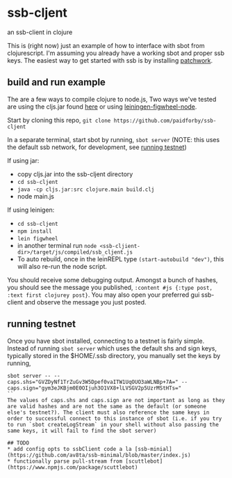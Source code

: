 # ssb-cljent
an ssb-client in clojure

This is (right now) just an example of how to interface with sbot from clojurescript. I'm assuming you already have a working sbot and proper ssb keys. The easiest way to get started with ssb is by installing [patchwork](https://github.com/ssbc/patchwork/releases).

## build and run example 

The are a few ways to compile clojure to node.js, Two ways we've tested are using the cljs.jar found [here](https://github.com/clojure/clojurescript/releases/tag/r1.9.946) or using [leiningen-figwheel-node](https://github.com/malyn/figwheel-node-template).  

Start by cloning this repo, `git clone https://github.com/paidforby/ssb-cljent`

In a separate terminal, start sbot by running, `sbot server` (NOTE: this uses the default ssb network, for development, see [running testnet](https://github.com/paidforby/ssb-cljent#running-testnet))

If using jar:
* copy cljs.jar into the ssb-cljent directory
* `cd ssb-cljent`
* `java -cp cljs.jar:src clojure.main build.clj` 
* node main.js

If using leinigen:
* `cd ssb-cljent`
* `npm install`
* `lein figwheel`
* in another terminal run `node <ssb-cljient-dir>/target/js/compiled/ssb_cljent.js`
* To auto rebuild, once in the leinREPL type `(start-autobuild "dev")`, this will also re-run the node script.

You should receive some debugging output. Amongst a bunch of hashes, you should see the message you published, `:content #js {:type post, :text first clojurey post}`. You may also open your preferred gui ssb-client and observe the message you just posted.

## running testnet
Once you have sbot installed, connecting to a testnet is fairly simple. Instead of running `sbot server` which uses the default shs and sign keys, typically stored in the $HOME/.ssb directory, you manually set the keys by running,  
```
sbot server -- --caps.shs="GVZDyNf1TrZuGv3W5Dpef0vaITW1UqOUO3aWLNBp+7A=" --caps.sign="gym3eJKBjm0E0OIjuh3O1VX8+lLVSGV2p5UzrMStHTs="
``
The values of caps.shs and caps.sign are not important as long as they are valid hashes and are not the same as the default (or someone else's testnet?). The client must also reference the same keys in order to successful connect to this instance of sbot (i.e. if you try to run `sbot createLogStream` in your shell without also passing the same keys, it will fail to find the sbot server)   

## TODO
* add config opts to ssbClient code a la [ssb-minial](https://github.com/av8ta/ssb-minimal/blob/master/index.js)
* functionally parse pull-stream from [scuttlebot](https://www.npmjs.com/package/scuttlebot)
